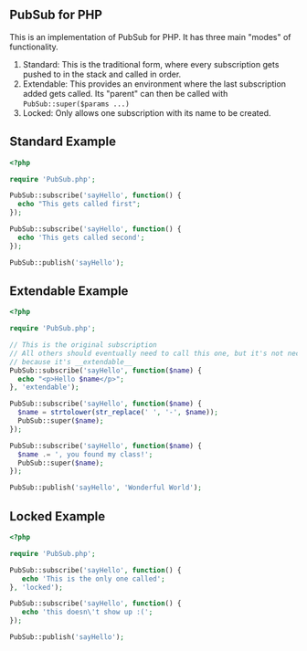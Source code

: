 ## PubSub for PHP
This is an implementation of PubSub for PHP. It has three main "modes" of functionality.

1. Standard: This is the traditional form, where every subscription gets pushed to in the stack and called in order.
2. Extendable: This provides an environment where the last subscription added gets called. Its "parent" can then be called with `PubSub::super($params ...)`
3. Locked: Only allows one subscription with its name to be created.

## Standard Example

```php
<?php

require 'PubSub.php';

PubSub::subscribe('sayHello', function() {
  echo "This gets called first";
});

PubSub::subscribe('sayHello', function() {
  echo 'This gets called second';
});

PubSub::publish('sayHello');
```

## Extendable Example

```php
<?php

require 'PubSub.php';

// This is the original subscription
// All others should eventually need to call this one, but it's not necessary
// because it's __extendable__
PubSub::subscribe('sayHello', function($name) {
  echo "<p>Hello $name</p>";
}, 'extendable');

PubSub::subscribe('sayHello', function($name) {
  $name = strtolower(str_replace(' ', '-', $name));
  PubSub::super($name);
});

PubSub::subscribe('sayHello', function($name) {
  $name .= ', you found my class!';
  PubSub::super($name);
});

PubSub::publish('sayHello', 'Wonderful World');
```

## Locked Example

```php
<?php

require 'PubSub.php';

PubSub::subscribe('sayHello', function() {
   echo 'This is the only one called'; 
}, 'locked');

PubSub::subscribe('sayHello', function() {
   echo 'this doesn\'t show up :('; 
});

PubSub::publish('sayHello');
```